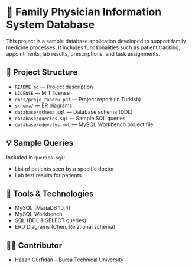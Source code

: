 # 🏥 Family Physician Information System Database

This project is a sample database application developed to support family medicine processes. It includes functionalities such as patient tracking, appointments, lab results, prescriptions, and task assignments.

## 📁 Project Structure

- `README.md` — Project description
- `LICENSE` — MIT license
- `docs/proje_raporu.pdf` — Project report (in Turkish)
- `schema/` — ER diagrams
- `database/schema.sql` — Database schema (DDL)
- `database/queries.sql` — Sample SQL queries
- `database/ödevvtys.mwb` — MySQL Workbench project file

## 💡 Sample Queries

Included in `queries.sql`:
- List of patients seen by a specific doctor
- Lab test results for patients

## 🔧 Tools & Technologies

- MySQL (MariaDB 10.4)
- MySQL Workbench
- SQL (DDL & SELECT queries)
- ERD Diagrams (Chen, Relational schema)

## 👨‍💻 Contributor
- Hasan Gürfidan – Bursa Technical University – 


